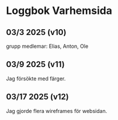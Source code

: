 # Loggbok Varhemsida
  
  
  
## 03/3 2025 (v10)
  
grupp medlemar: Elias, Anton, Ole  

  
  

## 03/9 2025 (v11)

Jag försökte med färger.  

  
  
## 03/17 2025 (v12)

Jag gjorde flera wireframes för websidan.
